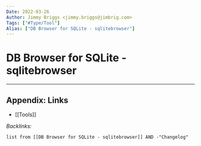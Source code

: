 ```yaml
---
Date: 2022-03-26
Author: Jimmy Briggs <jimmy.briggs@jimbrig.com>
Tags: ["#Type/Tool"]
Alias: ["DB Browser for SQLite - sqlitebrowser"]
---
```


# DB Browser for SQLite - sqlitebrowser

***

## Appendix: Links

- [[Tools]]

*Backlinks:*

```dataview
list from [[DB Browser for SQLite - sqlitebrowser]] AND -"Changelog"
```